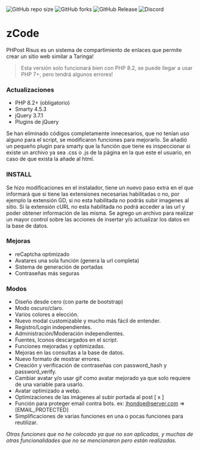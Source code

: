 ![GitHub repo size](https://img.shields.io/github/repo-size/ScriptParaPHPost/ZCode?style=plastic)
![GitHub forks](https://img.shields.io/github/forks/ScriptParaPHPost/ZCode?style=plastic)
![GitHub Release](https://img.shields.io/github/v/release/ScriptParaPHPost/ZCode?style=plastic)
![Discord](https://img.shields.io/discord/1150516717617938543?style=plastic&logo=discord&logoColor=%23FFF&label=Discord&color=%237289DA)


# zCode
PHPost Risus es un sistema de compartimiento de enlaces que permite crear un sitio web similar a Taringa!
> Esta versión solo funcionará bien con PHP 8.2, se puede llegar a usar PHP 7+, pero tendrá algunos errores!

### Actualizaciones
 * PHP 8.2+ (obligatorio)
 * Smarty 4.5.3
 * jQuery 3.7.1
 * Plugins de jQuery

Se han eliminado códigos completamente innecesarios, que no tenían uso alguno para el script, se modificaron funciones para mejorarlo.
Se añadió un pequeño plugin para smarty que la función que tiene es inspeccionar si existe un archivo ya sea .css o .js de la página en la que este el usuario, en caso de que exista la añade al html.

### INSTALL
Se hizo modificaciones en el instalador, tiene un nuevo paso extra en el que informará que si tiene las extensiones necesarias habilitadas o no, por ejemplo la extensión GD, si no esta habilitada no podrás subir imagenes al sitio. Si la extensión cURL no esta habilitada no podrá acceder a las url y poder obtener información de las misma.
Se agrego un archivo para realizar un mayor control sobre las acciones de insertar y/o actualizar los datos en la base de datos.

### Mejoras
 * reCaptcha optimizado
 * Avatares una sola función (genera la url completa)
 * Sistema de generación de portadas
 * Contraseñas más seguras

### Modos
 * Diseño desde cero (con parte de bootstrap)
 * Modo oscuro/claro. 
 * Varios colores a elección.
 * Nuevo modal customizable y mucho más fácil de entender.
 * Registro/Login independientes.
 * Administración/Moderación independientes.
 * Fuentes, Iconos descargados en el script.
 * Funciones mejoradas y optimizadas.
 * Mejoras en las consultas a la base de datos.
 * Nuevo formato de mostrar errores.
 * Creación y verificación de contraseñas con password_hash y password_verify.
 * Cambiar avatar y/o usar gif como avatar mejorado ya que solo requiere de una variable para usarlo.
 * Avatar optimizado a webp.
 * Optimizaciones de las imágenes al subir portada al post [ x ]
 * Función para proteger email contra bots. ex: jhondoe@server.com => [EMAIL_PROTECTED] 
 * Simplificaciones de varias funciones en una o pocas funciones para reutilizar.

_Otras funciones que no he colocado ya que no son aplicadas, y muchas de otras funcionalidades que no se mencionaron pero están realizadas._